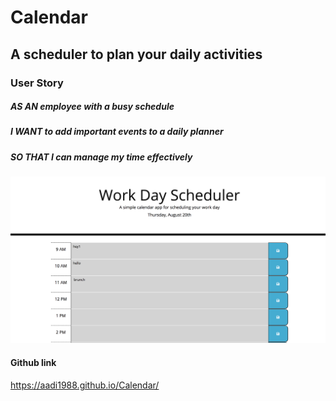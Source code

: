 # Calendar

## A scheduler to plan your daily activities

### User Story

##### AS AN employee with a busy schedule
##### I WANT to add important events to a daily planner
##### SO THAT I can manage my time effectively

![Snapshot of the webpage](assets/images/task-scheduler.png)

#### Github link
https://aadi1988.github.io/Calendar/
